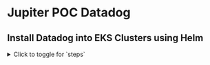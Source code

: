 # Jupiter POC Datadog

## Install Datadog into EKS Clusters using Helm

<details>
<summary>Click to toggle for `steps`</summary>

- Use values.yaml that can be found in [helm/values.yaml](https://github.com/jon94/jupiterpoc/blob/main/helm/values.yaml)
- Obtain Datadog API Key and place in values.yaml
- Obtain Datadog APP Key and place in values.yaml
- Replace datadog.clusterName with your cluster name.
  - This serves as metadata for you to identify the cluster name that will show up in the Datadog UI.
  - Lowercase letters, numbers, and hyphens only.
  - Must start with a letter.
  - Must end with a number or a letter.
  - Overall length should not be higher than 80 characters.

- Create Namespace 
```
kubectl create ns datadog
```

- Create Daemonset and necessary resources using helm
```
helm repo add datadog https://helm.datadoghq.com
helm repo update
helm install datadog datadog/datadog -n datadog -f values.yaml
```

</details>


